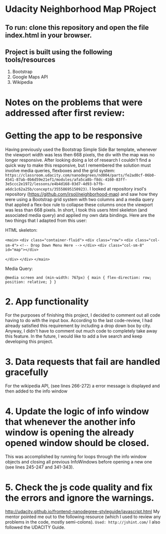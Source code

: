 # Udacity Neighborhood Map PRoject

## To run: clone this repository and open the file index.html in your browser.

## Project is built using the following tools/resources
1. Bootstrap
2. Google Maps API
3. Wikipedia

# Notes on the problems that were addressed after first review:

# Getting the app to be responsive
Having previously used the Bootstrap Simple Side Bar template, whenever the viewport width was less then 668 pixels, the div with the map was no longer responsive. After looking doing a lot of research I couldn't find a quick way to make this responsive, but I remembered the solution must involve media queries, flexboxes and the grid system: `https://classroom.udacity.com/nanodegrees/nd004/parts/fe2ad0cf-06b0-4541-87ab-0b6d59e21ef1/modules/afa5ca8b-f8dc-4160-83ff-3e5ccc2e1972/lessons/e4b4d168-03d7-4d93-b7fb-a6dc1c62a25b/concepts/35558695150923)`. I looked at repository irsol's repository (https://github.com/irsol/neighborhood-map) and saw how they were using a Bootstrap grid system with two columns and a media query that applied a flex-box rule to collapse these columns once the viewport was less than 668 pixels. In short, I took this users html skeleton (and associated media query) and applied my own data bindings. Here are the two things that I adapted from this user:

HTML skeleton:

`<main>`
`<div class="container-fluid">`
`<div class="row">`
`<div class="col-sm-4">`
`<!-- Drop Down Menu Here -->`
`</div>`
`<div class="col-sm-8" id="map"></div>`
<!-- Map here Down Menu Here -->
`</div>`
`</div>` 
`</main>`


Media Query:

`@media screen and (min-width: 767px) {
	main {
		flex-direction: row;
		position: relative;
	}
}`

# 2. App functionality
For the purposes of finishing this project, I decided to comment out all code having to do with the input box. According to the last code-review, I had already satisfied this requirement by including a drop down box by city. Anyway, I didn't have to comment out much code to completely take away this feature. In the future, I would like to add a live search and keep developing this project. 

# 3. Data requests that fail are handled gracefully
For the wikipedia API, (see lines 266-272) a error message is displayed and then added to the info window

# 4. Update the logic of info window that whenever the another info window is opening the already opened window should be closed.
This was accomplished by running for loops through the info window objects and closing all previous InfoWindows before opening a new one (see lines 245-247 and 341-343).

# 5. Check the js code quality and fix the errors and ignore the warnings.

http://udacity.github.io/frontend-nanodegree-styleguide/javascript.html
My mentor pointed me out to the following resource (which I used to review any problems in the code, mostly semi-colons).
`Used: http://jshint.com/`
I also followed the UDACITY Guide.